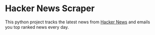 # Hacker News Scraper

This python project tracks the latest news from <a href="https://news.ycombinator.com/">Hacker News</a> and emails you top ranked news every day.
